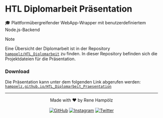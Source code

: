 # HTL Diplomarbeit Präsentation

🎓 Plattformübergreifender WebApp-Wrapper mit benutzerdefiniertem Node.js-Backend

> [!NOTE]  
> Eine Übersicht der Diplomarbeit ist in der Repository [`hampoelz/HTL_Diplomarbeit`](https://github.com/hampoelz/HTL_Diplomarbeit) zu finden. In dieser Repository befinden sich die Projektdateien für die Präsentation.

### Download  
Die Präsentation kann unter dem folgenden Link abgerufen werden:  
[`hampoelz.github.io/HTL_Diplomarbeit_Praesentation`](https://hampoelz.github.io/HTL_Diplomarbeit_Praesentation/index.html)

---

<p align="center">
  Made with ❤️ by Rene Hampölz
  <br><br>
  <a href="https://github.com/hampoelz"><img src="https://img.shields.io/badge/GitHub-100000?style=for-the-badge&logo=github&logoColor=white" alt="GitHub"></a>
  <a href="https://www.instagram.com/rene_hampi/"><img src="https://img.shields.io/badge/Instagram-E4405F?style=for-the-badge&logo=instagram&logoColor=white" alt="Instagram"></a>
  <a href="https://twitter.com/rene_hampi/"><img src="https://img.shields.io/badge/Twitter-1DA1F2?style=for-the-badge&logo=twitter&logoColor=white" alt="Twitter"></a>
</p>